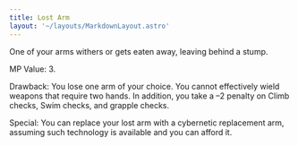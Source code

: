 ```yaml
---
title: Lost Arm
layout: '~/layouts/MarkdownLayout.astro'
---
```

One of your arms withers or gets eaten away, leaving behind a stump.

MP Value: 3.

Drawback: You lose one arm of your choice. You cannot effectively wield
weapons that require two hands. In addition, you take a –2 penalty on Climb
checks, Swim checks, and grapple checks.

Special: You can replace your lost arm with a cybernetic replacement arm,
assuming such technology is available and you can afford it.

